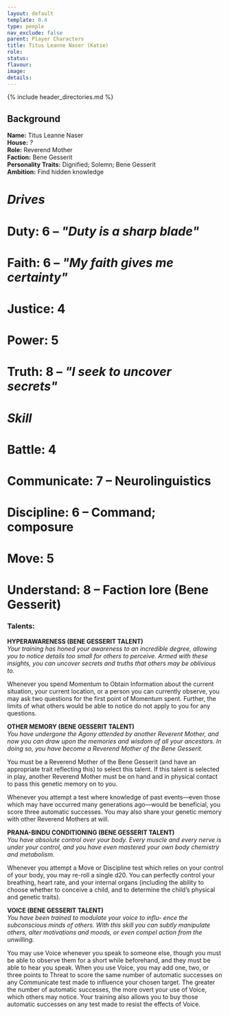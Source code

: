 ```yaml
---
layout: default
template: 0.4
type: people
nav_exclude: false
parent: Player Characters
title: Titus Leanne Naser (Katie)
role: 
status: 
flavour: 
image: 
details:
---
```


{% include header_directories.md %}
## Background  
**Name:** Titus Leanne Naser  
**House:** *?*  
**Role:** Reverend Mother  
**Faction:** Bene Gesserit  
**Personality Traits:** Dignified; Solemn; Bene Gesserit  
**Ambition:** Find hidden knowledge  

# ***Drives***   
# **Duty:** 6 – *"Duty is a sharp blade"*  
# **Faith:** 6 – *"My faith gives me certainty"*  
# **Justice:** 4  
# **Power:** 5  
# **Truth:** 8 – *"I seek to uncover secrets"*  


# ***Skill***  
# **Battle:** 4  
# **Communicate:** 7 – Neurolinguistics  
# **Discipline:** 6 – Command; composure  
# **Move:** 5  
# **Understand:** 8 – Faction lore (Bene Gesserit)  

### **Talents:**
**HYPERAWARENESS (BENE GESSERIT TALENT)**  
*Your training has honed your awareness to an incredible
degree, allowing you to notice details too small for others
to perceive. Armed with these insights, you can uncover
secrets and truths that others may be oblivious to.*   

Whenever you spend Momentum to Obtain Information about the current situation, your current location,
or a person you can currently observe, you may ask two
questions for the first point of Momentum spent. Further, the limits of what others would be able to notice
do not apply to you for any questions.  

**OTHER MEMORY (BENE GESSERIT TALENT)**  
*You have undergone the Agony attended by another
Reverent Mother, and now you can draw upon the memories and wisdom of all your ancestors. In doing so, you
have become a Reverend Mother of the Bene Gesserit.*  

You must be a Reverend Mother of the Bene Gesserit
(and have an appropriate trait reflecting this) to select
this talent. If this talent is selected in play, another Reverend Mother must be on hand and in physical contact
to pass this genetic memory on to you.  

Whenever you attempt a test where knowledge of past
events—even those which may have occurred many
generations ago—would be beneficial, you score three
automatic successes. You may also share your genetic
memory with other Reverend Mothers at will.  

**PRANA-BINDU CONDITIONING (BENE GESSERIT TALENT)**  
*You have absolute control over your body. Every muscle
and every nerve is under your control, and you have even
mastered your own body chemistry and metabolism.*  

Whenever you attempt a Move or Discipline test which
relies on your control of your body, you may re-roll a
single d20. You can perfectly control your breathing,
heart rate, and your internal organs (including the ability
to choose whether to conceive a child, and to determine the child’s physical and genetic traits).  

**VOICE (BENE GESSERIT TALENT)**  
*You have been trained to modulate your voice to influ-
ence the subconscious minds of others. With this skill
you can subtly manipulate others, alter motivations and
moods, or even compel action from the unwilling.*  

You may use Voice whenever you speak to someone
else, though you must be able to observe them for a
short while beforehand, and they must be able to hear
you speak. When you use Voice, you may add one, two,
or three points to Threat to score the same number of
automatic successes on any Communicate test made to
influence your chosen target. The greater the number of
automatic successes, the more overt your use of Voice,
which others may notice. Your training also allows you
to buy those automatic successes on any test made to
resist the effects of Voice.  








